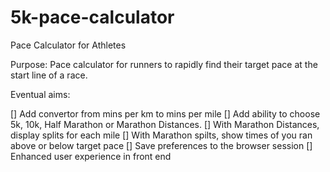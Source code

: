 # 5k-pace-calculator
Pace Calculator for Athletes

Purpose:
Pace calculator for runners to rapidly find their target pace at the start line of a race.

Eventual aims:

[] Add convertor from mins per km to mins per mile
[] Add ability to choose 5k, 10k, Half Marathon or Marathon Distances.
[] With Marathon Distances, display splits for each mile
[] With Marathon spilts, show times of you ran above or below target pace
[] Save preferences to the browser session
[] Enhanced user experience in front end